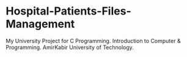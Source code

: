 # Hospital-Patients-Files-Management
My University Project for C Programming.
Introduction to Computer & Programming.
AmirKabir University of Technology.
